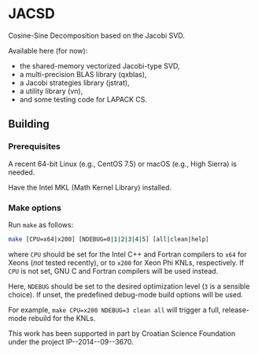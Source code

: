 # JACSD
Cosine-Sine Decomposition based on the Jacobi SVD.

Available here (for now):
* the shared-memory vectorized Jacobi-type SVD,
* a multi-precision BLAS library (qxblas),
* a Jacobi strategies library (jstrat),
* a utility library (vn),
* and some testing code for LAPACK CS.

## Building

### Prerequisites

A recent 64-bit Linux (e.g., CentOS 7.5) or macOS (e.g., High Sierra) is needed.

Have the Intel MKL (Math Kernel Library) installed.

### Make options

Run ``make`` as follows:
```bash
make [CPU=x64|x200] [NDEBUG=0|1|2|3|4|5] [all|clean|help]
```
where ``CPU`` should be set for the Intel C++ and Fortran compilers to ``x64`` for Xeons (*not* tested recently), or to ``x200`` for Xeon Phi KNLs, respectively.
If ``CPU`` is not set, GNU C and Fortran compilers will be used instead.

Here, ``NDEBUG`` should be set to the desired optimization level (``3`` is a sensible choice).
If unset, the predefined debug-mode build options will be used.

For example, ``make CPU=x200 NDEBUG=3 clean all`` will trigger a full, release-mode rebuild for the KNLs.

This work has been supported in part by Croatian Science Foundation under the project IP--2014--09--3670.
